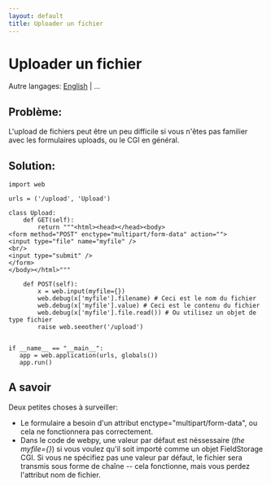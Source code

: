 ```yaml
---
layout: default
title: Uploader un fichier
---
```


# Uploader un fichier

Autre langages: [English](/../fileupload) | ...

## Problème:

L'upload de fichiers peut être un peu difficile si vous n'êtes pas familier avec les formulaires
uploads, ou le CGI en général.

## Solution:

    import web

    urls = ('/upload', 'Upload')

    class Upload:
        def GET(self):
            return """<html><head></head><body>
    <form method="POST" enctype="multipart/form-data" action="">
    <input type="file" name="myfile" />
    <br/>
    <input type="submit" />
    </form>
    </body></html>"""

        def POST(self):
            x = web.input(myfile={})
            web.debug(x['myfile'].filename) # Ceci est le nom du fichier
            web.debug(x['myfile'].value) # Ceci est le contenu du fichier
            web.debug(x['myfile'].file.read()) # Ou utilisez un objet de type fichier
            raise web.seeother('/upload')


    if __name__ == "__main__":
       app = web.application(urls, globals())
       app.run()

## A savoir

Deux petites choses à surveiller:

* Le formulaire a besoin d'un attribut enctype="multipart/form-data", ou cela ne fonctionnera pas correctement.
* Dans le code de webpy, une valeur par défaut est néssessaire (*the myfile={}*) si vous voulez qu'il soit importé comme un objet FieldStorage CGI. Si vous ne spécifiez pas une valeur par défaut, le fichier sera transmis sous forme de chaîne -- cela fonctionne, mais vous perdez l'attribut nom de fichier.
